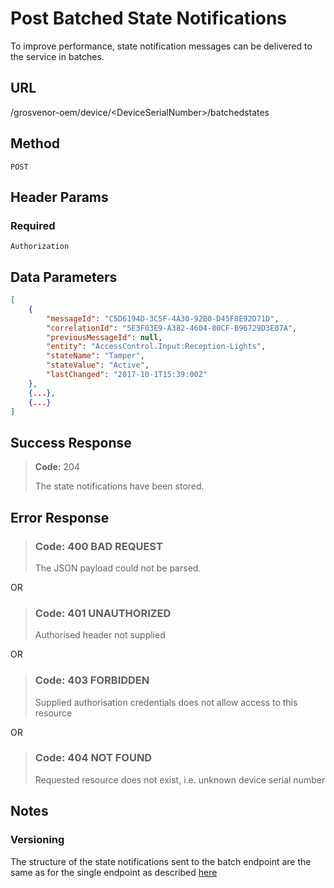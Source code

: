 # Post Batched State Notifications

To improve performance, state notification messages can be delivered to the service in batches.

## URL

/grosvenor-oem/device/\<DeviceSerialNumber\>/batchedstates

## Method

`POST`

## Header Params

### Required

`Authorization`

## Data Parameters

````json
[
    {
        "messageId": "C5D6194D-3C5F-4A30-92B0-D45F8E92D71D",
        "correlationId": "5E3F03E9-A382-4604-80CF-B96729D3E07A",
        "previousMessageId": null,
        "entity": "AccessControl.Input:Reception-Lights",
        "stateName": "Tamper",
        "stateValue": "Active",
        "lastChanged": "2017-10-1T15:39:00Z"
    },
    {...},
    {...}
]
````

## Success Response

> **Code:** 204
>
> The state notifications have been stored.

## Error Response

> ### **Code:** 400 BAD REQUEST
>
> The JSON payload could not be parsed.

OR

> ### **Code:** 401 UNAUTHORIZED
>
> Authorised header not supplied

OR

> ### **Code:** 403 FORBIDDEN
>
> Supplied authorisation credentials does not allow access to this resource

OR

> ### **Code:** 404 NOT FOUND
>
> Requested resource does not exist, i.e. unknown device serial number

## Notes

### Versioning

The structure of the state notifications sent to the batch endpoint are the same as for the single endpoint as described [here](PostStateNotification.md)
